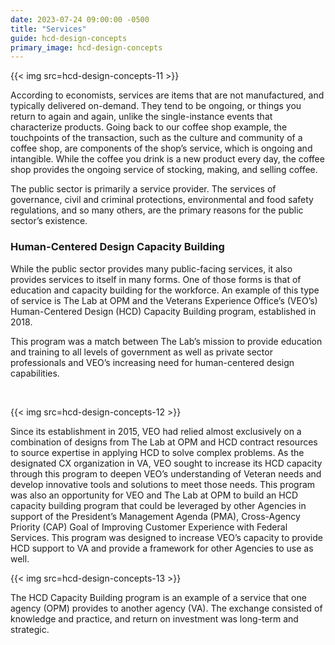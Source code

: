 ```yaml
---
date: 2023-07-24 09:00:00 -0500
title: "Services"
guide: hcd-design-concepts
primary_image: hcd-design-concepts
---
```


{{< img src=hcd-design-concepts-11 >}}

According to economists, services are items that are not manufactured, and typically delivered on-demand. They tend to be ongoing, or things you return to again and again, unlike the single-instance events that characterize products. Going back to our coffee shop example, the touchpoints of the transaction, such as the culture and community of a coffee shop, are components of the shop’s service, which is ongoing and intangible. While the coffee you drink is a new product every day, the coffee shop provides the ongoing service of stocking, making, and selling coffee.

The public sector is primarily a service provider. The services of governance, civil and criminal protections, environmental and food safety regulations, and so many others, are the primary reasons for the public sector’s existence.

### Human-Centered Design Capacity Building

While the public sector provides many public-facing services, it also provides services to itself in many forms. One of those forms is that of education and capacity building for the workforce. An example of this type of service is The Lab at OPM and the Veterans Experience Office’s (VEO’s) Human-Centered Design (HCD) Capacity Building program, established in 2018.

This program was a match between The Lab’s mission to provide education and training to all levels of government as well as private sector professionals and VEO’s increasing need for human-centered design capabilities.

<br/>

{{< img src=hcd-design-concepts-12 >}}

Since its establishment in 2015, VEO had relied almost exclusively on a combination of designs from The Lab at OPM and HCD contract resources to source expertise in applying HCD to solve complex problems. As the designated CX organization in VA, VEO sought to increase its HCD capacity through this program to deepen VEO’s understanding of Veteran needs and develop innovative tools and solutions to meet those needs. This program was also an opportunity for VEO and The Lab at OPM to build an HCD capacity building program that could be leveraged by other Agencies in support of the President’s Management Agenda (PMA), Cross-Agency Priority (CAP) Goal of Improving Customer Experience with Federal Services. This program was designed to increase VEO’s capacity to provide HCD support to VA and provide a framework for other Agencies to use as well.

{{< img src=hcd-design-concepts-13 >}}

The HCD Capacity Building program is an example of a service that one agency (OPM) provides to another agency (VA). The exchange consisted of knowledge and practice, and return on investment was long-term and strategic.